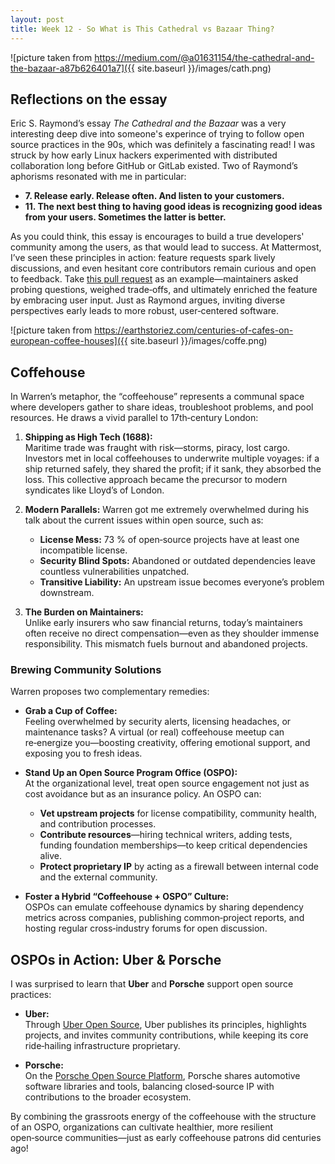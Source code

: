 ```yaml
---
layout: post
title: Week 12 - So What is This Cathedral vs Bazaar Thing?
---
```


![picture taken from https://medium.com/@a01631154/the-cathedral-and-the-bazaar-a87b626401a7]({{ site.baseurl }}/images/cath.png)

## Reflections on the essay

Eric S. Raymond’s essay *The Cathedral and the Bazaar* was a very interesting deep dive into someone's experince of trying to follow open source practices in the 90s, which was definitely a fascinating read! I was struck by how early Linux hackers experimented with distributed collaboration long before GitHub or GitLab existed. Two of Raymond’s aphorisms resonated with me in particular: 

<!--more-->

- **7. Release early. Release often. And listen to your customers.**
- **11. The next best thing to having good ideas is recognizing good ideas from your users. Sometimes the latter is better.**

As you could think, this essay is encourages to build a true developers' community among the users, as that would lead to success. At Mattermost, I’ve seen these principles in action: feature requests spark lively discussions, and even hesitant core contributors remain curious and open to feedback. Take [this pull request](https://github.com/mattermost/mattermost-mobile/pull/8200) as an example—maintainers asked probing questions, weighed trade‑offs, and ultimately enriched the feature by embracing user input. Just as Raymond argues, inviting diverse perspectives early leads to more robust, user‑centered software.


![picture taken from https://earthstoriez.com/centuries-of-cafes-on-european-coffee-houses]({{ site.baseurl }}/images/coffe.png)

## Coffehouse

In Warren’s metaphor, the “coffeehouse” represents a communal space where developers gather to share ideas, troubleshoot problems, and pool resources. He draws a vivid parallel to 17th‑century London:

1. **Shipping as High Tech (1688):**  
   Maritime trade was fraught with risk—storms, piracy, lost cargo. Investors met in local coffeehouses to underwrite multiple voyages: if a ship returned safely, they shared the profit; if it sank, they absorbed the loss. This collective approach became the precursor to modern syndicates like Lloyd’s of London.

2. **Modern Parallels:** 
Warren got me extremely overwhelmed during his talk about the current issues within open source, such as:  
   - **License Mess:** 73 % of open‑source projects have at least one incompatible license.  
   - **Security Blind Spots:** Abandoned or outdated dependencies leave countless vulnerabilities unpatched.  
   - **Transitive Liability:** An upstream issue becomes everyone’s problem downstream.

3. **The Burden on Maintainers:**  
   Unlike early insurers who saw financial returns, today’s maintainers often receive no direct compensation—even as they shoulder immense responsibility. This mismatch fuels burnout and abandoned projects.

### Brewing Community Solutions

Warren proposes two complementary remedies:

- **Grab a Cup of Coffee:**  
  Feeling overwhelmed by security alerts, licensing headaches, or maintenance tasks? A virtual (or real) coffeehouse meetup can re‑energize you—boosting creativity, offering emotional support, and exposing you to fresh ideas.

- **Stand Up an Open Source Program Office (OSPO):**  
  At the organizational level, treat open source engagement not just as cost avoidance but as an insurance policy. An OSPO can:
  - **Vet upstream projects** for license compatibility, community health, and contribution processes.  
  - **Contribute resources**—hiring technical writers, adding tests, funding foundation memberships—to keep critical dependencies alive.  
  - **Protect proprietary IP** by acting as a firewall between internal code and the external community.

- **Foster a Hybrid “Coffeehouse + OSPO” Culture:**  
  OSPOs can emulate coffeehouse dynamics by sharing dependency metrics across companies, publishing common‑project reports, and hosting regular cross‑industry forums for open discussion.

## OSPOs in Action: Uber & Porsche

I was surprised to learn that **Uber** and **Porsche** support open source practices:

- **Uber:**  
  Through [Uber Open Source](https://uber.github.io/#/), Uber publishes its principles, highlights projects, and invites community contributions, while keeping its core ride‑hailing infrastructure proprietary.

- **Porsche:**  
  On the [Porsche Open Source Platform](https://opensource.porsche.com/), Porsche shares automotive software libraries and tools, balancing closed‑source IP with contributions to the broader ecosystem.

By combining the grassroots energy of the coffeehouse with the structure of an OSPO, organizations can cultivate healthier, more resilient open‑source communities—just as early coffeehouse patrons did centuries ago!
